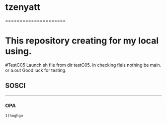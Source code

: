# tzenyatt
=====================

# This repository creating for my local using.

#TestC05
	Launch sh file from dir testC05. In checking fiels nothing be main. or a.out
	Good luck for testing.
## SOSCI
***
### OPA
	1)hoghgo
